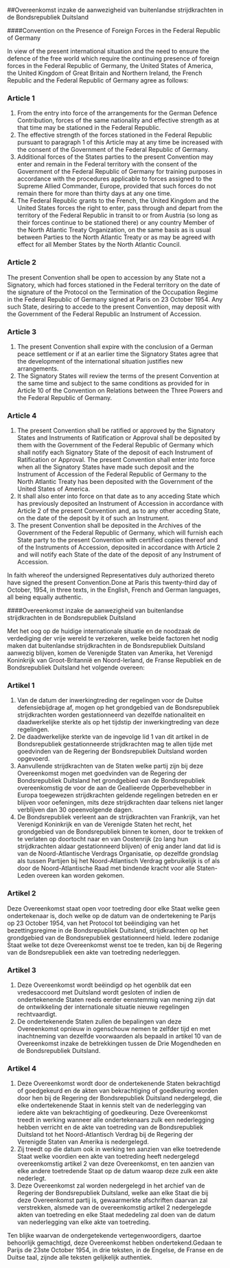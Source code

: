 <meta http-equiv='Content-Type' content='text/html; charset=utf-8' />

##Overeenkomst inzake de aanwezigheid van buitenlandse strijdkrachten in de Bondsrepubliek Duitsland

####Convention on the Presence of Foreign Forces in the Federal Republic of Germany

In view of the present international situation and the need to ensure the defence of the free world which require the continuing presence of foreign forces in the Federal Republic of Germany, the United States of America, the United Kingdom of Great Britain and Northern Ireland, the French Republic and the Federal Republic of Germany agree as follows:

### Article  1  

1. From the entry into force of the arrangements for the German Defence Contribution, forces of the same nationality and effective strength as at that time may be stationed in the Federal Republic.
2. The effective strength of the forces stationed in the Federal Republic pursuant to paragraph 1 of this Article may at any time be increased with the consent of the Government of the Federal Republic of Germany.
3. Additional forces of the States parties to the present Convention may enter and remain in the Federal territory with the consent of the Government of the Federal Republic of Germany for training purposes in accordance with the procedures applicable to forces assigned to the Supreme Allied Commander, Europe, provided that such forces do not remain there for more than thirty days at any one time.
4. The Federal Republic grants to the French, the United Kingdom and the United States forces the right to enter, pass through and depart from the territory of the Federal Republic in transit to or from Austria (so long as their forces continue to be stationed there) or any country Member of the North Atlantic Treaty Organization, on the same basis as is usual between Parties to the North Atlantic Treaty or as may be agreed with effect for all Member States by the North Atlantic Council.

### Article  2  

The present Convention shall be open to accession by any State not a Signatory, which had forces stationed in the Federal territory on the date of the signature of the Protocol on the Termination of the Occupation Regime in the Federal Republic of Germany signed at Paris on 23 October 1954. Any such State, desiring to accede to the present Convention, may deposit with the Government of the Federal Republic an Instrument of Accession.

### Article  3  

1. The present Convention shall expire with the conclusion of a German peace settlement or if at an earlier time the Signatory States agree that the development of the international situation justifies new arrangements.
2. The Signatory States will review the terms of the present Convention at the same time and subject to the same conditions as provided for in Article 10 of the Convention on Relations between the Three Powers and the Federal Republic of Germany.

### Article  4  

1. The present Convention shall be ratified or approved by the Signatory States and Instruments of Ratification or Approval shall be deposited by them with the Government of the Federal Republic of Germany which shall notify each Signatory State of the deposit of each Instrument of Ratification or Approval. The present Convention shall enter into force when all the Signatory States have made such deposit and the Instrument of Accession of the Federal Republic of Germany to the North Atlantic Treaty has been deposited with the Government of the United States of America.
2. It shall also enter into force on that date as to any acceding State which has previously deposited an Instrument of Accession in accordance with Article 2 of the present Convention and, as to any other acceding State, on the date of the deposit by it of such an Instrument.
3. The present Convention shall be deposited in the Archives of the Government of the Federal Republic of Germany, which will furnish each State party to the present Convention with certified copies thereof and of the Instruments of Accession, deposited in accordance with Article 2 and will notify each State of the date of the deposit of any Instrument of Accession.

In faith whereof the undersigned Representatives duly authorized thereto have signed the present Convention.Done at Paris this twenty-third day of October, 1954, in three texts, in the English, French and German languages, all being equally authentic.

####Overeenkomst inzake de aanwezigheid van buitenlandse strijdkrachten in de Bondsrepubliek Duitsland

Met het oog op de huidige internationale situatie en de noodzaak de verdediging der vrije wereld te verzekeren, welke beide factoren het nodig maken dat buitenlandse strijdkrachten in de Bondsrepubliek Duitsland aanwezig blijven, komen de Verenigde Staten van Amerika, het Verenigd Koninkrijk van Groot-Britannië en Noord-Ierland, de Franse Republiek en de Bondsrepubliek Duitsland het volgende overeen:

### Artikel  1  

1. Van de datum der inwerkingtreding der regelingen voor de Duitse defensiebijdrage af, mogen op het grondgebied van de Bondsrepubliek strijdkrachten worden gestationneerd van dezelfde nationaliteit en daadwerkelijke sterkte als op het tijdstip der inwerkingtreding van deze regelingen.
2. De daadwerkelijke sterkte van de ingevolge lid 1 van dit artikel in de Bondsrepubliek gestationneerde strijdkrachten mag te allen tijde met goedvinden van de Regering der Bondsrepubliek Duitsland worden opgevoerd.
3. Aanvullende strijdkrachten van de Staten welke partij zijn bij deze Overeenkomst mogen met goedvinden van de Regering der Bondsrepubliek Duitsland het grondgebied van de Bondsrepubliek overeenkomstig de voor de aan de Geallieerde Opperbevelhebber in Europa toegewezen strijdkrachten geldende regelingen betreden en er blijven voor oefeningen, mits deze strijdkrachten daar telkens niet langer verblijven dan 30 opeenvolgende dagen.
4. De Bondsrepubliek verleent aan de strijdkrachten van Frankrijk, van het Verenigd Koninkrijk en van de Verenigde Staten het recht, het grondgebied van de Bondsrepubliek binnen te komen, door te trekken of te verlaten op doortocht naar en van Oostenrijk (zo lang hun strijdkrachten aldaar gestationneerd blijven) of enig ander land dat lid is van de Noord-Atlantische Verdrags Organisatie, op dezelfde grondslag als tussen Partijen bij het Noord-Atlantisch Verdrag gebruikelijk is of als door de Noord-Atlantische Raad met bindende kracht voor alle Staten-Leden overeen kan worden gekomen.

### Artikel  2  

Deze Overeenkomst staat open voor toetreding door elke Staat welke geen ondertekenaar is, doch welke op de datum van de ondertekening te Parijs op 23 October 1954, van het Protocol tot beëindiging van het bezettingsregime in de Bondsrepubliek Duitsland, strijdkrachten op het grondgebied van de Bondsrepubliek gestationneerd hield. Iedere zodanige Staat welke tot deze Overeenkomst wenst toe te treden, kan bij de Regering van de Bondsrepubliek een akte van toetreding nederleggen.

### Artikel  3  

1. Deze Overeenkomst wordt beëindigd op het ogenblik dat een vredesaccoord met Duitsland wordt gesloten of indien de ondertekenende Staten reeds eerder eenstemmig van mening zijn dat de ontwikkeling der internationale situatie nieuwe regelingen rechtvaardigt.
2. De ondertekenende Staten zullen de bepalingen van deze Overeenkomst opnieuw in ogenschouw nemen te zelfder tijd en met inachtneming van dezelfde voorwaarden als bepaald in artikel 10 van de Overeenkomst inzake de betrekkingen tussen de Drie Mogendheden en de Bondsrepubliek Duitsland.

### Artikel  4  

1. Deze Overeenkomst wordt door de ondertekenende Staten bekrachtigd of goedgekeurd en de akten van bekrachtiging of goedkeuring worden door hen bij de Regering der Bondsrepubliek Duitsland nedergelegd, die elke ondertekenende Staat in kennis stelt van de nederlegging van iedere akte van bekrachtiging of goedkeuring. Deze Overeenkomst treedt in werking wanneer alle ondertekenaars zulk een nederlegging hebben verricht en de akte van toetreding van de Bondsrepubliek Duitsland tot het Noord-Atlantisch Verdrag bij de Regering der Verenigde Staten van Amerika is nedergelegd.
2. Zij treedt op die datum ook in werking ten aanzien van elke toetredende Staat welke voordien een akte van toetreding heeft nedergelegd overeenkomstig artikel 2 van deze Overeenkomst, en ten aanzien van elke andere toetredende Staat op de datum waarop deze zulk een akte nederlegt.
3. Deze Overeenkomst zal worden nedergelegd in het archief van de Regering der Bondsrepubliek Duitsland, welke aan elke Staat die bij deze Overeenkomst partij is, gewaarmerkte afschriften daarvan zal verstrekken, alsmede van de overeenkomstig artikel 2 nedergelegde akten van toetreding en elke Staat mededeling zal doen van de datum van nederlegging van elke akte van toetreding.

Ten blijke waarvan de ondergetekende vertegenwoordigers, daartoe behoorlijk gemachtigd, deze Overeenkomst hebben ondertekend.Gedaan te Parijs de 23ste October 1954, in drie teksten, in de Engelse, de Franse en de Duitse taal, zijnde alle teksten gelijkelijk authentiek.


